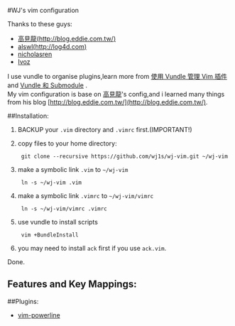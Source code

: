 #WJ's vim configuration

Thanks to these guys:  

* [高見龍(http://blog.eddie.com.tw/)](https://github.com/kaochenlong/eddie-vim)
* [alswl(http://log4d.com)](https://github.com/alswl/dotfiles)
* [nicholasren](https://github.com/nicholasren/vim)
* [Ivoz](https://github.com/Ivoz/ivos-vim)

I use vundle to organise plugins,learn more from [使用 Vundle 管理 Vim 插件](http://log4d.com/2012/04/vundle/) and [Vundle 和 Submodule](http://log4d.com/2012/06/vundle-submodule) .  
My vim configuration is base on [高見龍](https://github.com/kaochenlong/eddie-vim)'s config,and i learned many things from his blog [http://blog.eddie.com.tw/](http://blog.eddie.com.tw/).


##Installation:
1. BACKUP your `.vim` directory and `.vimrc` first.(IMPORTANT!)
2. copy files to your home directory:  

		git clone --recursive https://github.com/wj1s/wj-vim.git ~/wj-vim
3. make a symbolic link `.vim` to `~/wj-vim`  

		ln -s ~/wj-vim .vim
4. make a symbolic link `.vimrc` to `~/wj-vim/vimrc` 

		ln -s ~/wj-vim/vimrc .vimrc

5. use vundle to install scripts  

		vim +BundleInstall
6. you may need to install `ack` first if you use `ack.vim`.
		
Done.

## Features and Key Mappings:
##Plugins:

* [vim-powerline](https://github.com/Lokaltog/vim-powerline)